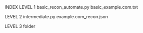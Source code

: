 INDEX 
LEVEL 1
basic_recon_automate.py
basic_example.com.txt

LEVEL 2 
intermediate.py
example.com_recon.json 

LEVEL 3 folder 
